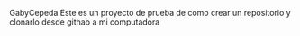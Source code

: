 GabyCepeda
Este es un proyecto de prueba de como crear un repositorio y  clonarlo desde githab a mi computadora
